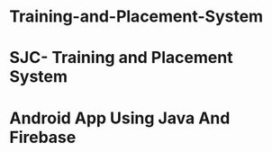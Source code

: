# Training-and-Placement-System
# SJC- Training and Placement System
# Android App Using Java And Firebase
